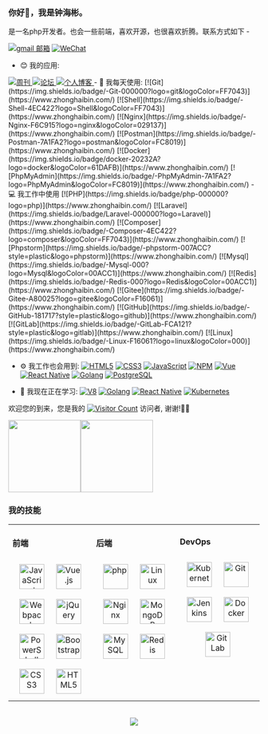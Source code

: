 <link rel="stylesheet" type="text/css" href="./css/beautiful.css">

### 你好👋，我是钟海彬。

是一名php开发者。也会一些前端，喜欢开源，也很喜欢折腾。联系方式如下 -

[![gmail 邮箱](https://img.shields.io/badge/Gmail-D14836?logo=gmail&logoColor=white)](mailto:zhonghaibin92@gmail.com)
[![WeChat](https://img.shields.io/badge/WeChat-07C160?logo=wechat&logoColor=white)](https://raw.githubusercontent.com/zhonghaibin/zhonghaibin/main/images/qrcode_wechat.jpg)
- 😊 我的应用:
<a href="https://iweekly.dpdns.org/" target="_blank" rel="noopener noreferrer">
  <img src="https://img.shields.io/badge/周刊-%231E90FF?style=for-the-badge&logo=chat&logoColor=white" alt="周刊">
</a>
<a href="https://vmoex.dpdns.org/" target="_blank" rel="noopener noreferrer">
  <img src="https://img.shields.io/badge/论坛-%2332CD32?style=for-the-badge&logo=chat&logoColor=white" alt="论坛">
</a>
<a href="https://zhonghaibin.dpdns.org/" target="_blank" rel="noopener noreferrer">
  <img src="https://img.shields.io/badge/博客-%23FF6347?style=for-the-badge&logo=chat&logoColor=white" alt="个人博客">
</a>
- 🚀 我每天使用:
  [![Git](https://img.shields.io/badge/-Git-000000?logo=git&logoColor=FF7043)](https://www.zhonghaibin.com/)
  [![Shell](https://img.shields.io/badge/-Shell-4EC422?logo=Shell&logoColor=FF7043)](https://www.zhonghaibin.com/)
  [![Nginx](https://img.shields.io/badge/-Nginx-F6C915?logo=nginx&logoColor=029137)](https://www.zhonghaibin.com/)
  [![Postman](https://img.shields.io/badge/-Postman-7A1FA2?logo=postman&logoColor=FC8019)](https://www.zhonghaibin.com/)
  [![Docker](https://img.shields.io/badge/docker-20232A?logo=docker&logoColor=61DAFB)](https://www.zhonghaibin.com/)
  [![PhpMyAdmin](https://img.shields.io/badge/-PhpMyAdmin-7A1FA2?logo=PhpMyAdmin&logoColor=FC8019)](https://www.zhonghaibin.com/)
- 💻 我工作中使用
  [![PHP](https://img.shields.io/badge/php-000000?logo=php)](https://www.zhonghaibin.com/)
  [![Laravel](https://img.shields.io/badge/Laravel-000000?logo=Laravel)](https://www.zhonghaibin.com/)
  [![Composer](https://img.shields.io/badge/-Composer-4EC422?logo=composer&logoColor=FF7043)](https://www.zhonghaibin.com/)
  [![Phpstorm](https://img.shields.io/badge/-phpstorm-007ACC?style=plastic&logo=phpstorm)](https://www.zhonghaibin.com/)
  [![Mysql](https://img.shields.io/badge/-Mysql-000?logo=Mysql&logoColor=00ACC1)](https://www.zhonghaibin.com/)
  [![Redis](https://img.shields.io/badge/-Redis-000?logo=Redis&logoColor=00ACC1)](https://www.zhonghaibin.com/)
  [![Gitee](https://img.shields.io/badge/-Gitee-A80025?logo=gitee&logoColor=F16061)](https://www.zhonghaibin.com/)
  [![GitHub](https://img.shields.io/badge/-GitHub-181717?style=plastic&logo=github)](https://www.zhonghaibin.com/)
  [![GitLab](https://img.shields.io/badge/-GitLab-FCA121?style=plastic&logo=gitlab)](https://www.zhonghaibin.com/)
  [![Linux](https://img.shields.io/badge/-Linux-F16061?logo=linux&logoColor=000)](https://www.zhonghaibin.com/)
  
- ⚙️ 我工作也会用到:
  [![HTML5](https://img.shields.io/badge/-HTML5-E34F26?style=plastic&logo=html5&logoColor=white)](https://www.zhonghaibin.com/)
  [![CSS3](https://img.shields.io/badge/-CSS3-1572B6?style=plastic&logo=css3)](https://www.zhonghaibin.com/)
  [![JavaScript](https://img.shields.io/badge/JavaScript-000000?logo=JavaScript&logoColor=FFCA28)](https://www.zhonghaibin.com/)
  [![NPM](https://img.shields.io/badge/-NPM-2875E3?logo=npm&logoColor=029137)](https://www.zhonghaibin.com/)
  [![Vue](https://img.shields.io/badge/Vue.js-35495E?logo=vue.js&logoColor=4FC08D)](https://www.zhonghaibin.com/)
  [![React Native](https://img.shields.io/badge/React_Native-20232A?logo=react&logoColor=61DAFB)](https://www.zhonghaibin.com/)
  [![Golang](https://img.shields.io/badge/-Golang-02569B?logo=go&logoColor=00ACC1)](https://www.zhonghaibin.com/)
  [![PostgreSQL](https://img.shields.io/badge/-PostgreSQL-336791?style=plastic&logo=postgresql)](https://www.zhonghaibin.com/)


- 🌱 我现在正在学习:
  [![V8](https://img.shields.io/badge/-V8-3DDC84?logo=v8&logoColor=4788F4)](https://www.zhonghaibin.com/)
  [![Golang](https://img.shields.io/badge/-Golang-02569B?logo=go&logoColor=00ACC1)](https://www.zhonghaibin.com/)
  [![React Native](https://img.shields.io/badge/React_Native-20232A?logo=react&logoColor=61DAFB)](https://www.zhonghaibin.com/)
  [![Kubernetes](https://img.shields.io/badge/-Kubernetes-F5F5F5?logo=Kubernetes&logoColor=316CE6)](https://www.zhonghaibin.com/)


欢迎您的到来，您是我的 [![Visitor Count](https://profile-counter.glitch.me/zhonghaibin/count.svg)](https://www.zhonghaibin.com/) 访问者, 谢谢!🎉🎉

<!-- [![Top Langs](https://github-readme-stats.vercel.app/api/top-langs/?username=zhonghaibin&theme=flag-india)](https://github.com/zhonghaibin/github-readme-stats) -->

[<span><img src="https://github-readme-stats.vercel.app/api/top-langs/?username=zhonghaibin&layout=compact" height=145/></span><span><img src="https://github-readme-stats.vercel.app/api?username=zhonghaibin&count_private=true&show_icons=true" height=145/></span>](https://www.zhonghaibin.com/)

<!--
<table border="0">
<tr>
<td valign="top">
<img src="https://github-readme-stats.vercel.app/api/top-langs/?username=zhonghaibin&layout=compact" alt="Top Langs" height="160" />
</td>
<td valign="top">
<img src="https://github-readme-stats.vercel.app/api?username=zhonghaibin&show_icons=true" alt="zhonghaibin's GitHub stats" height="160" />
</td>
</tr>
</table>
-->

<!--
![Top Langs](https://github-readme-stats.vercel.app/api/top-langs/?username=zhonghaibin&layout=compact)
![zhonghaibin's GitHub stats](https://github-readme-stats.vercel.app/api?username=zhonghaibin&show_icons=true)
-->

### 我的技能
<table><tr><td valign="top" width="33%">



#### 前端
<div align="center">
<img style="margin: 10px" src="https://profilinator.rishav.dev/skills-assets/javascript-original.svg" alt="JavaScript" height="50" />
<img style="margin: 10px" src="https://profilinator.rishav.dev/skills-assets/vuejs-original-wordmark.svg" alt="Vue.js" height="50" />
<img style="margin: 10px" src="https://profilinator.rishav.dev/skills-assets/webpack-original.svg" alt="Webpack" height="50" />
<img style="margin: 10px" src="https://profilinator.rishav.dev/skills-assets/jquery.png" alt="jQuery" height="50" />
<img style="margin: 10px" src="https://profilinator.rishav.dev/skills-assets/powershell.png" alt="PowerShell" height="50" />
<img style="margin: 10px" src="https://profilinator.rishav.dev/skills-assets/bootstrap-plain.svg" alt="Bootstrap" height="50" />
<img style="margin: 10px" src="https://profilinator.rishav.dev/skills-assets/css3-original-wordmark.svg" alt="CSS3" height="50" />
<img style="margin: 10px" src="https://profilinator.rishav.dev/skills-assets/html5-original-wordmark.svg" alt="HTML5" height="50" />
</div>

</td>
<td valign="top" width="33%">

#### 后端
<div align="center">
<img style="margin: 10px" src="https://profilinator.rishav.dev/skills-assets/php-original.svg" alt="php" height="50" />
<img style="margin: 10px" src="https://profilinator.rishav.dev/skills-assets/linux-original.svg" alt="Linux" height="50" />
<img style="margin: 10px" src="https://profilinator.rishav.dev/skills-assets/nginx-original.svg" alt="Nginx" height="50" />
<img style="margin: 10px" src="https://profilinator.rishav.dev/skills-assets/mongodb-original-wordmark.svg" alt="MongoDB" height="50" />
<img style="margin: 10px" src="https://profilinator.rishav.dev/skills-assets/mysql-original-wordmark.svg" alt="MySQL" height="50" />
<img style="margin: 10px" src="https://profilinator.rishav.dev/skills-assets/redis-original-wordmark.svg" alt="Redis" height="50" />
</div>

</td>
<td valign="top" width="33%">

#### DevOps
<div align="center">
<img style="margin: 10px" src="https://profilinator.rishav.dev/skills-assets/kubernetes-icon.svg" alt="Kubernetes" height="50" />
<img style="margin: 10px" src="https://profilinator.rishav.dev/skills-assets/git-scm-icon.svg" alt="Git" height="50" />
<img style="margin: 10px" src="https://profilinator.rishav.dev/skills-assets/jenkins-icon.svg" alt="Jenkins" height="50" />
<img style="margin: 10px" src="https://profilinator.rishav.dev/skills-assets/docker-original-wordmark.svg" alt="Docker" height="50" />
<img style="margin: 10px" src="https://profilinator.rishav.dev/skills-assets/gitlab.svg" alt="GitLab" height="50" />
</div>
</td>
</tr>
</table>

<br/>
<div align="center">
  <a href="https://raw.githubusercontent.com/zhonghaibin/zhonghaibin/main/images/buymeacoffee.jpg" target="_blank" style="display: inline-block;">
    <img
        src="https://img.shields.io/badge/Donate-Buy%20Me%20A%20Coffee-orange.svg?style=flat-square"
        align="center"
    />
  </a>
</div>
